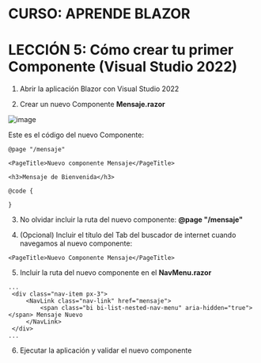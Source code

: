 # CURSO: APRENDE BLAZOR

# LECCIÓN 5: Cómo crear tu primer Componente (Visual Studio 2022)

1. Abrir la aplicación Blazor con Visual Studio 2022

2. Crear un nuevo Componente **Mensaje.razor**

![image](https://github.com/user-attachments/assets/981d0069-472d-4b6d-b348-22e0ba7d2e44)

Este es el código del nuevo Componente:

```razor
@page "/mensaje"

<PageTitle>Nuevo componente Mensaje</PageTitle>

<h3>Mensaje de Bienvenida</h3>

@code {

}
```

3. No olvidar incluir la ruta del nuevo componente: **@page "/mensaje"**

4. (Opcional) Incluir el título del Tab del buscador de internet cuando navegamos al nuevo componente:

```razor
<PageTitle>Nuevo Componente Mensaje</PageTitle>
```

5. Incluir la ruta del nuevo componente en el **NavMenu.razor** 

```razor
...
 <div class="nav-item px-3">
     <NavLink class="nav-link" href="mensaje">
         <span class="bi bi-list-nested-nav-menu" aria-hidden="true"></span> Mensaje Nuevo
     </NavLink>
 </div>
...
```

6. Ejecutar la aplicación y validar el nuevo componente
